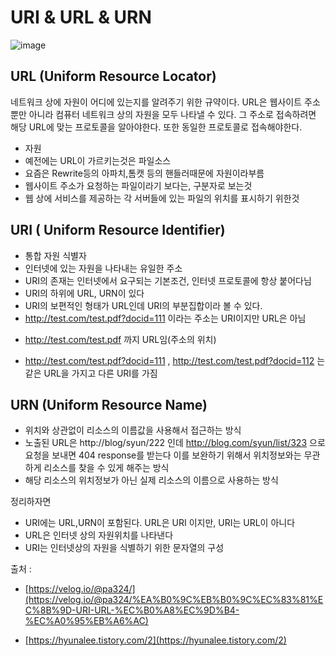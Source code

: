 # URI & URL & URN


![image](https://media.vlpt.us/post-images/pa324/43314730-092e-11ea-9e05-cf069c31c421/image.png)

## URL (Uniform Resource Locator)

네트워크 상에 자원이 어디에 있는지를 알려주기 위한 규약이다. URL은 웹사이트 주소 뿐만 아니라 컴퓨터 네트워크 상의 자원을 모두 나타낼 수 있다.
그 주소로 접속하려면 해당 URL에 맞는 프로토콜을 알아야한다. 또한 동일한 프로토콜로 접속해야한다.  


+ 자원
+ 예전에는 URL이 가르키는것은 파일소스
+ 요즘은 Rewrite등의 아파치,톰캣 등의 핸들러때문에 자원이라부름
+ 웹사이트 주소가 요청하는 파일이라기 보다는, 구분자로 보는것
+ 웹 상에 서비스를 제공하는 각 서버들에 있는 파일의 위치를 표시하기 위한것


## URI ( Uniform Resource Identifier) 

+ 통합 자원 식별자
+ 인터넷에 있는 자원을 나타내는 유일한 주소
+ URI의 존재는 인터넷에서 요구되는 기본조건, 인터넷 프로토콜에 항상 붙어다님 
+ URI의 하위에 URL, URN이 있다 
+ URI의 보편적인 형태가 URL인데 URI의 부분집합이라 볼 수 있다. 
+ http://test.com/test.pdf?docid=111 이라는 주소는 URI이지만 URL은 아님
 - http://test.com/test.pdf 까지 URL임(주소의 위치) 
+ http://test.com/test.pdf?docid=111 , http://test.com/test.pdf?docid=112 는 같은 URL을 가지고 다른 URI를 가짐 


## URN (Uniform Resource Name)

+ 위치와 상관없이 리소스의 이름값을 사용해서 접근하는 방식
+ 노출된 URL은 http://blog/syun/222 인데 http://blog.com/syun/list/323 으로 요청을 보내면 404 response를 받는다 이를 보완하기 위해서 위치정보와는 무관하게 리소스를 찾을 수 있게 해주는 방식
+ 해당 리소스의 위치정보가 아닌 실제 리소스의 이름으로 사용하는 방식


정리하자면 
+ URI에는 URL,URN이 포함된다. URL은 URI 이지만, URI는 URL이 아니다
+ URL은 인터넷 상의 자원위치를 나타낸다
+ URI는 인터넷상의 자원을 식별하기 위한 문자열의 구성 

출처 : 
+ [https://velog.io/@pa324/](https://velog.io/@pa324/%EA%B0%9C%EB%B0%9C%EC%83%81%EC%8B%9D-URI-URL-%EC%B0%A8%EC%9D%B4-%EC%A0%95%EB%A6%AC)

+ [https://hyunalee.tistory.com/2](https://hyunalee.tistory.com/2)